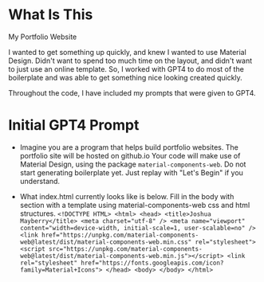 # What Is This
My Portfolio Website

I wanted to get something up quickly, and knew I wanted to use Material Design.
Didn't want to spend too much time on the layout, and didn't want to just use an online template.
So, I worked with GPT4 to do most of the boilerplate and was able to get something nice looking created quickly.

Throughout the code, I have included my prompts that were given to GPT4.

# Initial GPT4 Prompt
* Imagine you are a program that helps build portfolio websites.
The portfolio site will be hosted on github.io
Your code will make use of Material Design, using the package `material-components-web`.
Do not start generating boilerplate yet. Just replay with "Let's Begin" if you understand.

* What index.html currently looks like is below. Fill in the body with section with a template using material-components-web css and html structures. 
`<!DOCTYPE HTML> <html> <head> <title>Joshua Mayberry</title> <meta charset="utf-8" /> <meta name="viewport" content="width=device-width, initial-scale=1, user-scalable=no" /> <link href="https://unpkg.com/material-components-web@latest/dist/material-components-web.min.css" rel="stylesheet"> <script src="https://unpkg.com/material-components-web@latest/dist/material-components-web.min.js"></script> <link rel="stylesheet" href="https://fonts.googleapis.com/icon?family=Material+Icons"> </head> <body> </body> </html>`
